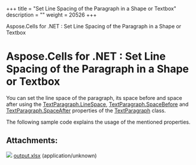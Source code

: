+++
title = "Set Line Spacing of the Paragraph in a Shape or Textbox" 
description = "" 
weight = 20526 
+++

Aspose.Cells for .NET : Set Line Spacing of the Paragraph in a Shape or Textbox  

# Aspose.Cells for .NET : Set Line Spacing of the Paragraph in a Shape or Textbox


You can set the line space of the paragraph, its space before and space after using the [TextParagraph.LineSpace](https://apireference.aspose.com/net/cells/aspose.cells.drawing.texts/textparagraph/properties/linespace), [TextParagraph.SpaceBefore](https://apireference.aspose.com/net/cells/aspose.cells.drawing.texts/textparagraph/properties/spacebefore) and [TextParagraph.SpaceAfter](https://apireference.aspose.com/net/cells/aspose.cells.drawing.texts/textparagraph/properties/spaceafter) properties of the [TextParagraph](https://apireference.aspose.com/net/cells/aspose.cells.drawing.texts/textparagraph) class.

The following sample code explains the usage of the mentioned properties.

## Attachments:

![](https://docs2.aspose.com/cells/net/images/icons/bullet_blue.gif) [output.xlsx](https://docs2.aspose.com/cells/net/attachments/5013823/5115235.xlsx) (application/unknown)  

